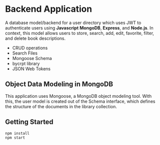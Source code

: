 # Backend Application
A database model/backend for a user directory which uses JWT to authenticate users using **Javascript**  **MongoDB**, **Express**, and **Node.js**. In context, this model allows users to store, search, add, edit, favorite, filter, and delete book descriptions.
- CRUD operations
- Search Files
- Mongoose Schema
- bycrpt library
- JSON Web Tokens

## Object Data Modeling in MongoDB
This application uses Mongoose, a MongoDB object modeling tool. With this, the user model is created out of the Schema interface, which defines the structure of the documents in the library collection.

## Getting Started
```
npm install
npm start
```

